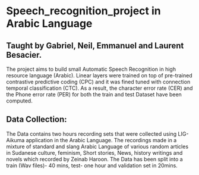 # Speech_recognition_project in Arabic Language
## Taught by Gabriel, Neil, Emmanuel and Laurent Besacier.

The project aims to build small Automatic Speech Recognition in high resource language (Arabic).
Linear layers were trained on top of pre-trained contrastive predictive coding (CPC) and it was fined tuned with connection temporal classification (CTC). As a result, the character error rate (CER) and the Phone error rate (PER) for both the train and test Dataset have been computed.

## Data Collection:
The Data contains two hours recording sets that were collected using LIG-Aikuma application in the Arabic Language. The recordings made in a mixture of standard and slang Arabic Language of various random articles in Sudanese culture, feminism, Short stories, News, history writings and novels which recorded by Zeinab Haroon. 
The Data has been split into a train (Wav files)- 40 mins, test- one hour and validation set in 20mins.
